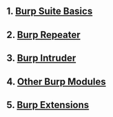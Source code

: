 ## 1. [Burp Suite Basics](The%20Basics.md)
## 2. [Burp Repeater](Repeater.md)
## 3. [Burp Intruder](Intruder.md)
## 4. [Other Burp Modules](Other%20Modules.md)
## 5. [Burp Extensions](Extensions.md)
